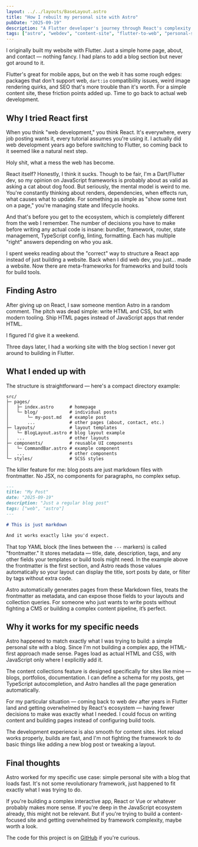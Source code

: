 ```yaml
---
layout: ../../layouts/BaseLayout.astro
title: "How I rebuilt my personal site with Astro"
pubDate: "2025-09-19"
description: "A Flutter developer's journey through React's complexity to building a fast, content-focused personal site with Astro."
tags: ["astro", "webdev", "content-site", "flutter-to-web", "personal-site"]
---
```

I originally built my website with Flutter. Just a simple home page, about, and contact — nothing fancy. I had plans to add a blog section but never got around to it.

Flutter's great for mobile apps, but on the web it has some rough edges: packages that don't support web, `dart:io` compatibility issues, weird image rendering quirks, and SEO that's more trouble than it's worth. For a simple content site, these friction points added up. Time to go back to actual web development.

## Why I tried React first

When you think "web development," you think React. It's everywhere, every job posting wants it, every tutorial assumes you're using it. I actually did web development years ago before switching to Flutter, so coming back to it seemed like a natural next step.

Holy shit, what a mess the web has become.

React itself? Honestly, I think it sucks. Though to be fair, I'm a Dart/Flutter dev, so my opinion on JavaScript frameworks is probably about as valid as asking a cat about dog food. But seriously, the mental model is weird to me. You're constantly thinking about renders, dependencies, when effects run, what causes what to update. For something as simple as "show some text on a page," you're managing state and lifecycle hooks.

And that's before you get to the ecosystem, which is completely different from the web I remember. The number of decisions you have to make before writing any actual code is insane: bundler, framework, router, state management, TypeScript config, linting, formatting. Each has multiple "right" answers depending on who you ask.

I spent weeks reading about the "correct" way to structure a React app instead of just building a website. Back when I did web dev, you just... made a website. Now there are meta-frameworks for frameworks and build tools for build tools.

## Finding Astro

After giving up on React, I saw someone mention Astro in a random comment. The pitch was dead simple: write HTML and CSS, but with modern tooling. Ship HTML pages instead of JavaScript apps that render HTML.

I figured I'd give it a weekend.

Three days later, I had a working site with the blog section I never got around to building in Flutter.

## What I ended up with

The structure is straightforward — here's a compact directory example:

```text
src/
├─ pages/
│   ├─ index.astro      # homepage
│   └─ blog/            # individual posts
│       └─ my-post.md   # example post
│       ...             # other pages (about, contact, etc.)
├─ layouts/             # layout templates
│   └─ BlogLayout.astro # blog layout example
│   ...                 # other layouts
├─ components/          # reusable UI components
│   └─ CommandBar.astro # example component
│   ...                 # other components
└─ styles/              # SCSS styles
```

The killer feature for me: blog posts are just markdown files with frontmatter. No JSX, no components for paragraphs, no complex setup.

```markdown
---
title: "My Post"
date: "2025-09-19"
description: "Just a regular blog post"
tags: ["web", "astro"]
---

# This is just markdown

And it works exactly like you'd expect.
```

That top YAML block (the lines between the `---` markers) is called "frontmatter." It stores metadata — title, date, description, tags, and any other fields your templates or build tools might need. In the example above the frontmatter is the first section, and Astro reads those values automatically so your layout can display the title, sort posts by date, or filter by tags without extra code.

Astro automatically generates pages from these Markdown files, treats the frontmatter as metadata, and can expose those fields to your layouts and collection queries. For someone who just wants to write posts without fighting a CMS or building a complex content pipeline, it’s perfect.

## Why it works for my specific needs

Astro happened to match exactly what I was trying to build: a simple personal site with a blog. Since I'm not building a complex app, the HTML-first approach made sense. Pages load as actual HTML and CSS, with JavaScript only where I explicitly add it.

The content collections feature is designed specifically for sites like mine — blogs, portfolios, documentation. I can define a schema for my posts, get TypeScript autocompletion, and Astro handles all the page generation automatically.

For my particular situation — coming back to web dev after years in Flutter land and getting overwhelmed by React's ecosystem — having fewer decisions to make was exactly what I needed. I could focus on writing content and building pages instead of configuring build tools.

The development experience is also smooth for content sites. Hot reload works properly, builds are fast, and I'm not fighting the framework to do basic things like adding a new blog post or tweaking a layout.

## Final thoughts

Astro worked for my specific use case: simple personal site with a blog that loads fast. It's not some revolutionary framework, just happened to fit exactly what I was trying to do.

If you're building a complex interactive app, React or Vue or whatever probably makes more sense. If you're deep in the JavaScript ecosystem already, this might not be relevant. But if you're trying to build a content-focused site and getting overwhelmed by framework complexity, maybe worth a look.

The code for this project is on <a href="https://github.com/photosunthesis/sun-envidiado-website-astro" target="_blank" rel="noopener noreferrer" title="View the sun-envidiado-website-astro project on GitHub">GitHub</a> if you're curious.